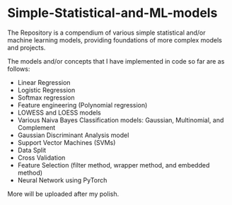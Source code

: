# Simple-Statistical-and-ML-models
The Repository is a compendium of various simple statistical and/or machine learning models, providing foundations of more complex models and projects.

The models and/or concepts that I have implemented in code so far are as follows:

- Linear Regression
- Logistic Regression
- Softmax regression
- Feature engineering (Polynomial regression)
- LOWESS and LOESS models
- Various Naiva Bayes Classification models: Gaussian, Multinomial, and Complement
- Gaussian Discriminant Analysis model
- Support Vector Machines (SVMs)
- Data Split
- Cross Validation
- Feature Selection (filter method, wrapper method, and embedded method)
- Neural Network using PyTorch

More will be uploaded after my polish.
